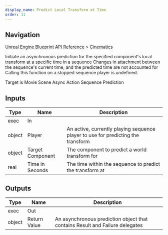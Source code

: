 ```yaml
---
display_name: Predict Local Transform at Time
order: 11
---
```

## Navigation

[Unreal Engine Blueprint API Reference](https://dev.epicgames.com/documentation/en-us/unreal-engine/BlueprintAPI) > [Cinematics](https://dev.epicgames.com/documentation/en-us/unreal-engine/BlueprintAPI/Cinematics)

Initiate an asynchronous prediction for the specified component's local transform at a specific time in a sequence
Changes in attachment between the sequence's current time, and the predicted time are not accounted for
Calling this function on a stopped sequence player is undefined.

Target is Movie Scene Async Action Sequence Prediction

## Inputs

| Type | Name | Description |
| --- | --- | --- |
| exec | In |  |
| object | Player | An active, currently playing sequence player to use for predicting the transform |
| object | Target Component | The component to predict a world transform for |
| real | Time in Seconds | The time within the sequence to predict the transform at |

## Outputs

| Type | Name | Description |
| --- | --- | --- |
| exec | Out |  |
| object | Return Value | An asynchronous prediction object that contains Result and Failure delegates |
